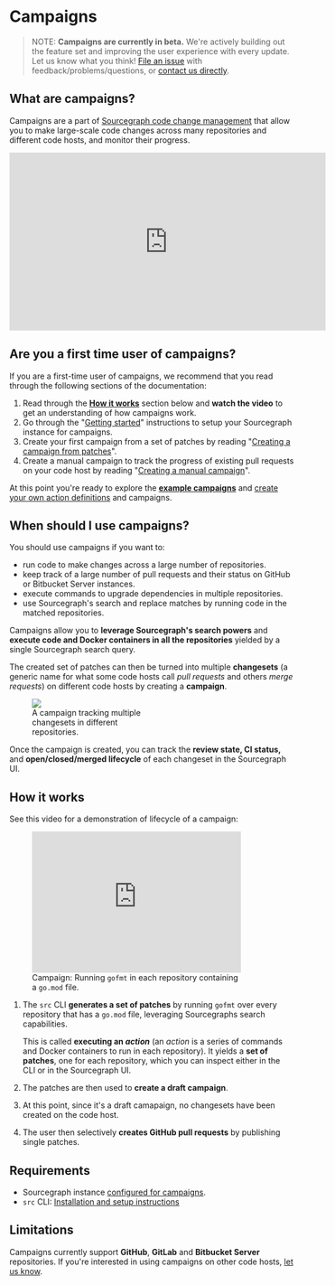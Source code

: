 # Campaigns

>NOTE: **Campaigns are currently in beta.** We're actively building out the feature set and improving the user experience with every update. Let us know what you think! [File an issue](https://github.com/sourcegraph/sourcegraph) with feedback/problems/questions, or [contact us directly](https://about.sourcegraph.com/contact).

## What are campaigns?

Campaigns are a part of [Sourcegraph code change management](https://about.sourcegraph.com/product/code-change-management) that allow you to make large-scale code changes across many repositories and different code hosts, and monitor their progress.

<div class="text-center">
  <iframe
      width="560"
      height="315"
      src="https://www.youtube.com/embed/aqcCrqRB17w"
      frameborder="0"
      allow="accelerometer; autoplay; encrypted-media; gyroscope; picture-in-picture"
      allowfullscreen="true"
  ></iframe>
</div>

## Are you a first time user of campaigns?

If you are a first-time user of campaigns, we recommend that you read through the following sections of the documentation:

1. Read through the **[How it works](#how-it-works)** section below and **watch the video** to get an understanding of how campaigns work.
1. Go through the "[Getting started](./getting_started.md)" instructions to setup your Sourcegraph instance for campaigns.
1. Create your first campaign from a set of patches by reading "[Creating a campaign from patches](./creating_campaign_from_patches.md)".
1. Create a manual campaign to track the progress of existing pull requests on your code host by reading "[Creating a manual campaign](./creating_manual_campaign.md)".

At this point you're ready to explore the [**example campaigns**](./examples/index.md) and [create your own action definitions](./actions.md) and campaigns.

## When should I use campaigns?

You should use campaigns if you want to:

* run code to make changes across a large number of repositories.
* keep track of a large number of pull requests and their status on GitHub or Bitbucket Server instances.
* execute commands to upgrade dependencies in multiple repositories.
* use Sourcegraph's search and replace matches by running code in the matched repositories.

Campaigns allow you to **leverage Sourcegraph's search powers** and **execute code and Docker containers in all the repositories** yielded by a single Sourcegraph search query.

The created set of patches can then be turned into multiple **changesets** (a generic name for what some code hosts call _pull requests_ and others _merge requests_) on different code hosts by creating a **campaign**.

<div style="max-width: 300px;" class="float-none float-xl-right ml-xl-3 mx-auto">
  <figure class="figure">
    <div class="figure-img">
      <a href="https://storage.googleapis.com/sourcegraph-assets/docs/images/campaigns/manual_campaign.png">
        <img src="https://storage.googleapis.com/sourcegraph-assets/docs/images/campaigns/manual_campaign.png" />
      </a>
    </div>
    <figcaption class="figure-caption text-right">A campaign tracking multiple changesets in different repositories.</figcaption>
  </figure>
</div>

Once the campaign is created, you can track the **review state, CI status,** and **open/closed/merged lifecycle** of each changeset in the Sourcegraph UI.

<div class="clearfix"></div>

## How it works

See this video for a demonstration of lifecycle of a campaign:

<div style="max-width: 450px;" class="mx-auto">
  <figure class="figure">
    <div class="figure-img">
      <iframe src="https://player.vimeo.com/video/398878670?color=0CB6F4&title=0&byline=0&portrait=0" style="max-height: 250px; width:100%;height:100%;" frameborder="0" webkitallowfullscreen mozallowfullscreen allowfullscreen></iframe>
    </div>
    <figcaption class="figure-caption text-right">Campaign: Running <code>gofmt</code> in each repository containing a <code>go.mod</code> file.</figcaption>
  </figure>
</div>

1. The `src` CLI **generates a set of patches** by running `gofmt` over every repository that has a `go.mod` file, leveraging Sourcegraphs search capabilities.

    This is called **executing an _action_** (an _action_ is a series of commands and Docker containers to run in each repository). It yields a **set of patches**, one for each repository, which you can inspect either in the CLI or in the Sourcegraph UI.
1. The patches are then used to **create a draft campaign**.
1. At this point, since it's a draft camapaign, no changesets have been created on the code host.
1. The user then selectively **creates GitHub pull requests** by publishing single patches.

<div class="clearfix"></div>

## Requirements

* Sourcegraph instance [configured for campaigns](./configuration.md).
* `src` CLI: [Installation and setup instructions](https://github.com/sourcegraph/src-cli/#installation)

## Limitations

Campaigns currently support **GitHub**, **GitLab** and **Bitbucket Server** repositories. If you're interested in using campaigns on other code hosts, [let us know](https://about.sourcegraph.com/contact).
